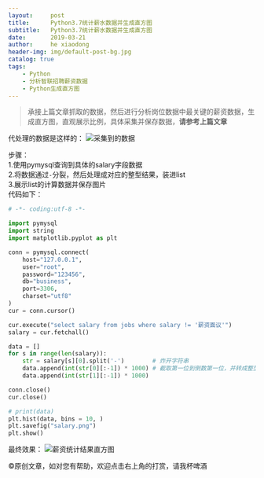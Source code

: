 ```yaml
---
layout:     post
title:      Python3.7统计薪水数据并生成直方图
subtitle:   Python3.7统计薪水数据并生成直方图
date:       2019-03-21
author:     he xiaodong
header-img: img/default-post-bg.jpg
catalog: true
tags:
    - Python
    - 分析智联招聘薪资数据
    - Python生成直方图
---
```


> 承接上篇文章抓取的数据，然后进行分析岗位数据中最关键的薪资数据，生成直方图，直观展示比例，具体采集并保存数据，**请参考上篇文章**

代处理的数据是这样的：
![采集到的数据](https://alpha2016.github.io/img/2019-03-21-python-salary-data.jpg)

步骤：<br />
1.使用pymysql查询到具体的salary字段数据<br />
2.将数据通过`-`分裂，然后处理成对应的整型结果，装进list<br />
3.展示list的计算数据并保存图片<br />
代码如下：
```python
# -*- coding:utf-8 -*- 

import pymysql
import string
import matplotlib.pyplot as plt

conn = pymysql.connect(
    host="127.0.0.1",
    user="root",
    password="123456",
    db="business",
    port=3306,
    charset="utf8"
)
cur = conn.cursor()

cur.execute("select salary from jobs where salary != '薪资面议'")
salary = cur.fetchall()

data = []
for s in range(len(salary)):
    str = salary[s][0].split('-')        # 炸开字符串
    data.append(int(str[0][:-1]) * 1000) # 截取第一位到倒数第一位，并转成整型 * 1000 为具体薪资金额
    data.append(int(str[1][:-1]) * 1000)

conn.close()
cur.close()

# print(data)
plt.hist(data, bins = 10, )
plt.savefig("salary.png")
plt.show()
```

最终效果：
![薪资统计结果直方图](https://alpha2016.github.io/img/2019-03-21-python-salary-statistics-demo.png)

©原创文章，如对您有帮助，欢迎点击右上角的打赏，请我杯啤酒
